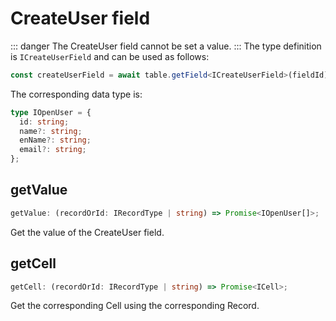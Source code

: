 # CreateUser field
::: danger
The CreateUser field cannot be set a value.
:::
The type definition is `ICreateUserField` and can be used as follows:
```typescript
const createUserField = await table.getField<ICreateUserField>(fieldId);
```
The corresponding data type is:
```typescript
type IOpenUser = {
  id: string;
  name?: string;
  enName?: string;
  email?: string;
};
```

## getValue
```typescript
getValue: (recordOrId: IRecordType | string) => Promise<IOpenUser[]>;
```
Get the value of the CreateUser field.

## getCell
```typescript
getCell: (recordOrId: IRecordType | string) => Promise<ICell>;
```
Get the corresponding Cell using the corresponding Record.